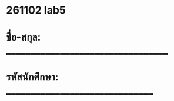 # 261102 lab5
# ชื่อ-สกุล: _________________________________
# รหัสนักศึกษา: ______________________________
